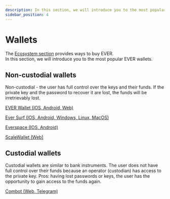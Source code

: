```yaml
---
description: In this section, we will introduce you to the most popular wallets
sidebar_position: 4
---
```


# Wallets

The [Ecosystem section](projects.md) provides ways to buy EVER.  
In this section, we will introduce you to the most popular EVER wallets.

## Non-custodial wallets
  
Non-custodial - the user has full control over the keys and their funds. If the private key and the password to recover it are lost, the funds will be irretrievably lost.

[EVER Wallet (IOS, Android, Web)](https://everwallet.net)

[Ever Surf (IOS, Android, Windows, Linux, MacOS)](https://ever.surf/)

[Everspace (IOS, Android)](https://everspace.app/)

[ScaleWallet (Web)](https://scalewallet.com/)

## Custodial wallets

Custodial wallets are similar to bank instruments. The user does not have full control over their funds because an operator (custodian) has access to the private key. Pros: having lost passwords or keys, the user has the opportunity to gain access to the funds again.

[Combot (Web, Telegram)](https://combot.org/)
